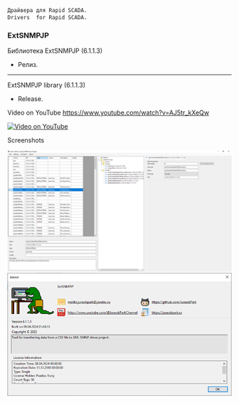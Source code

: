 	Драйвера для Rapid SCADA.
	Drivers  for Rapid SCADA.


	
### ExtSNMPJP

Библиотека ExtSNMPJP (6.1.1.3)
- Релиз.
---------------------------------------------------------------------------

ExtSNMPJP  library (6.1.1.3)
- Release.


Video on YouTube 
https://www.youtube.com/watch?v=AJ5tr_kXeQw


[![Video on YouTube](https://img.youtube.com/vi/AJ5tr_kXeQw/0.jpg)](https://www.youtube.com/watch?v=AJ5tr_kXeQw)

Screenshots

![ExtSNMPJP](https://raw.githubusercontent.com/JurasskPark/RapidScada_v6/master/SharewareDrivers/ScadaAdmin/SNMPJP/Source/ExtSNMPJP_001.png) ![ExtSNMPJP](https://raw.githubusercontent.com/JurasskPark/RapidScada_v6/master/SharewareDrivers/ScadaAdmin/SNMPJP/Source/ExtSNMPJP_002.png)
